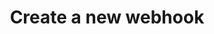 ---
title: Create a new webhook
api:
  file: stagingadfincom-apidocspublic-apis.json
  operationId: createWebhook
hidden: false
---